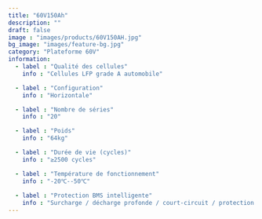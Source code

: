 ```yaml
---
title: "60V150Ah"
description: ""
draft: false
image : "images/products/60V150AH.jpg"
bg_image: "images/feature-bg.jpg"
category: "Plateforme 60V"
information:
  - label : "Qualité des cellules"
    info : "Cellules LFP grade A automobile"

  - label : "Configuration"
    info : "Horizontale"

  - label : "Nombre de séries"
    info : "20"

  - label : "Poids"
    info : "64kg"

  - label : "Durée de vie (cycles)"
    info : "≥2500 cycles"

  - label : "Température de fonctionnement"
    info : "-20℃--50℃"
    
  - label : "Protection BMS intelligente"
    info : "Surcharge / décharge profonde / court-circuit / protection thermique"
---
```

